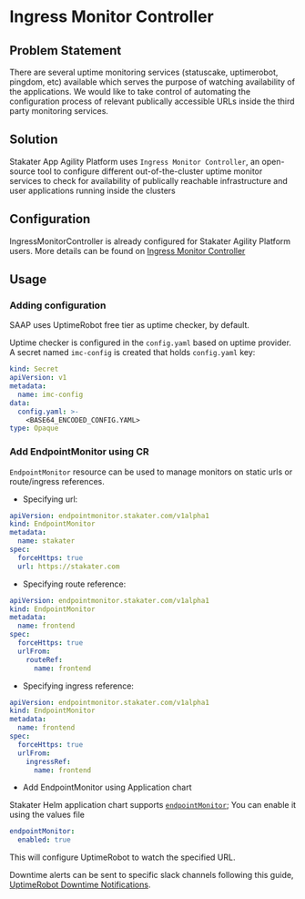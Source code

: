 # Ingress Monitor Controller

## Problem Statement

There are several uptime monitoring services (statuscake, uptimerobot, pingdom, etc) available which serves the purpose of watching availability of the applications. We would like to take control of automating the configuration process of relevant publically accessible URLs inside the third party monitoring services.

## Solution

Stakater App Agility Platform uses `Ingress Monitor Controller`, an open-source tool to configure different out-of-the-cluster uptime monitor services to check for availability of publically reachable infrastructure and user applications running inside the clusters

## Configuration

IngressMonitorController is already configured for Stakater Agility Platform users. More details can be found on [Ingress Monitor Controller](https://github.com/stakater/IngressMonitorController#-ingress-monitor-controller)

## Usage

### Adding configuration

SAAP uses UptimeRobot free tier as uptime checker, by default.

Uptime checker is configured in the `config.yaml` based on uptime provider.
A secret named
`imc-config` is created that holds `config.yaml` key:

```yaml
kind: Secret
apiVersion: v1
metadata:
  name: imc-config
data:
  config.yaml: >-
    <BASE64_ENCODED_CONFIG.YAML>
type: Opaque
```

### Add EndpointMonitor using CR

`EndpointMonitor` resource can be used to manage monitors on static urls or route/ingress references.

- Specifying url:

```yaml
apiVersion: endpointmonitor.stakater.com/v1alpha1
kind: EndpointMonitor
metadata:
  name: stakater
spec:
  forceHttps: true
  url: https://stakater.com
```

- Specifying route reference:

```yaml
apiVersion: endpointmonitor.stakater.com/v1alpha1
kind: EndpointMonitor
metadata:
  name: frontend
spec:
  forceHttps: true
  urlFrom:
    routeRef:
      name: frontend
```

- Specifying ingress reference:

```yaml
apiVersion: endpointmonitor.stakater.com/v1alpha1
kind: EndpointMonitor
metadata:
  name: frontend
spec:
  forceHttps: true
  urlFrom:
    ingressRef:
      name: frontend
```

 - Add EndpointMonitor using Application chart

Stakater Helm application chart supports [`endpointMonitor`](https://github.com/stakater-charts/application/blob/master/application/values.yaml#L465-L475); You can enable it using the values file

```yaml
endpointMonitor:
  enabled: true
```

This will configure UptimeRobot to watch the specified URL. 

Downtime alerts can be sent to specific slack channels following this guide, [UptimeRobot Downtime Notifications](../monitoring-stack/downtime-notifications-uptimerobot.md).

